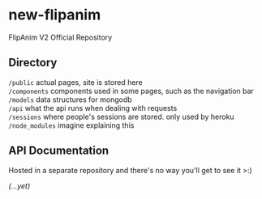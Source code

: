 # new-flipanim

FlipAnim V2 Official Repository

## Directory
`/public` actual pages, site is stored here<br>
`/components` components used in some pages, such as the navigation bar<br>
`/models` data structures for mongodb<br>
`/api` what the api runs when dealing with requests<br>
`/sessions` where people's sessions are stored. only used by heroku<br>
`/node_modules` imagine explaining this<br>


## API Documentation
Hosted in a separate repository and there's no way you'll get to see it >:)

*(...yet)*
